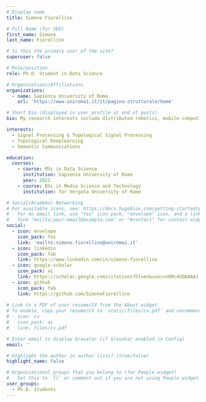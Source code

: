 ```yaml
---
# Display name
title: Simone Fiorellino

# Full Name (for SEO)
first_name: Simone
last_name: Fiorellino

# Is this the primary user of the site?
superuser: false

# Role/position
role: Ph.D. Student in Data Science

# Organizations/Affiliations
organizations:
  - name: Sapienza University of Rome
    url: 'https://www.uniroma1.it/it/pagina-strutturale/home'

# Short bio (displayed in user profile at end of posts)
bio: My research interests include distributed robotics, mobile computing and programmable matter.

interests:
  - Signal Processing & Topological Signal Processing
  - Topological Deeplearning
  - Semantic Communications

education:
  courses:
    - course: MSc in Data Science
      institution: Sapienza University of Rome
      year: 2022
    - course: BSc in Media Science and Technology
      institution: Tor Vergata University of Rome

# Social/Academic Networking
# For available icons, see: https://docs.hugoblox.com/getting-started/page-builder/#icons
#   For an email link, use "fas" icon pack, "envelope" icon, and a link in the
#   form "mailto:your-email@example.com" or "#contact" for contact widget.
social:
  - icon: envelope
    icon_pack: fas
    link: 'mailto:simone.fiorellino@uniroma1.it'
  - icon: linkedin
    icon_pack: fab
    link: https://www.linkedin.com/in/simone-fiorellino
  - icon: google-scholar
    icon_pack: ai
    link: https://scholar.google.com/citations?hl=en&user=nKMc4GQAAAAJ
  - icon: github
    icon_pack: fab
    link: https://github.com/SimoneFiorellino
        
# Link to a PDF of your resume/CV from the About widget.
# To enable, copy your resume/CV to `static/files/cv.pdf` and uncomment the lines below.
# - icon: cv
#   icon_pack: ai
#   link: files/cv.pdf

# Enter email to display Gravatar (if Gravatar enabled in Config)
email: ''

# Highlight the author in author lists? (true/false)
highlight_name: false

# Organizational groups that you belong to (for People widget)
#   Set this to `[]` or comment out if you are not using People widget.
user_groups:
  - Ph.D. Students   
---
```


